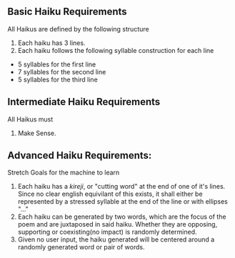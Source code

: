Basic Haiku Requirements
---
All Haikus are defined by the following structure
1. Each haiku has 3 lines.
2. Each haiku follows the following syllable construction for each line
* 5 syllables for the first line
* 7 syllables for the second line
* 5 syllables for the third line

Intermediate Haiku Requirements
---
All Haikus must
1. Make Sense.

Advanced Haiku Requirements:
---
Stretch Goals for the machine to learn
1. Each haiku has a _kireji_, or "cutting word" at the end of one of it's lines. Since no clear english equivilant of this exists, it shall either be represented by a stressed syllable at the end of the line or with ellipses "..."
2. Each haiku can be generated by two words, which are the focus of the poem and are juxtaposed in said haiku. Whether they are opposing, supporting or coexisting(no impact) is randomly determined.
3. Given no user input, the haiku generated will be centered around a randomly generated word or pair of words.
